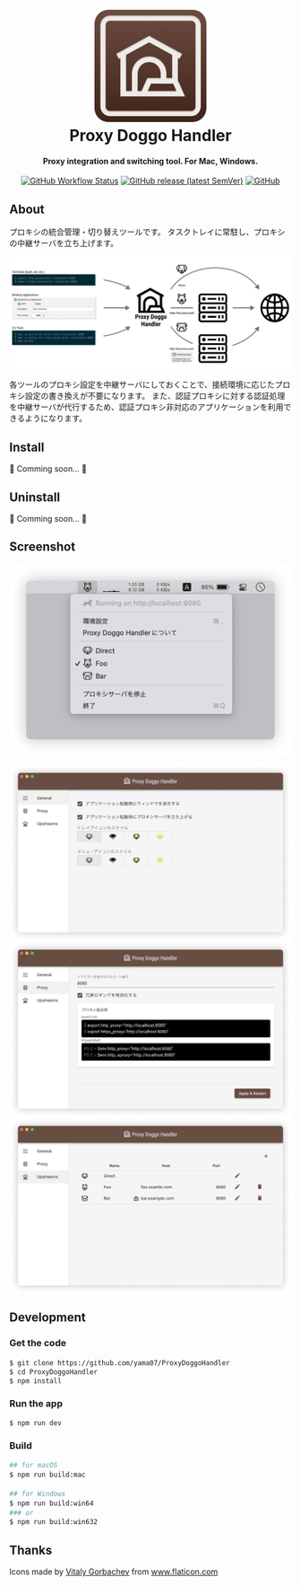 <h1 align="center">
  <br>
  <a href="https://github.com/yama07/ProxyDoggoHandler">
    <img src="resources/icon.png" alt="ProxyDoggoHandler" width="200">
  </a>
  <br>
  Proxy Doggo Handler
  <br>
</h1>

<h4 align="center">Proxy integration and switching tool. For Mac, Windows.</h4>

<p align="center">
  <a href="https://github.com/yama07/ProxyDoggoHandler"><img src="https://img.shields.io/github/workflow/status/yama07/ProxyDoggoHandler/Build%20and%20release" alt="GitHub Workflow Status"></a>
  <a href="https://github.com/yama07/ProxyDoggoHandler/releases"><img src="https://img.shields.io/github/v/release/yama07/ProxyDoggoHandler" alt="GitHub release (latest SemVer)"></a>
  <a href="https://github.com/yama07/ProxyDoggoHandler/blob/master/LICENSE"><img src="https://img.shields.io/github/license/yama07/ProxyDoggoHandler" alt="GitHub"></a>
</p>

## About

プロキシの統合管理・切り替えツールです。
タスクトレイに常駐し、プロキシの中継サーバを立ち上げます。

<p align="center">
  <img src="img/about-app.png" alt="about" align="center">
</p>

各ツールのプロキシ設定を中継サーバにしておくことで、接続環境に応じたプロキシ設定の書き換えが不要になります。
また、認証プロキシに対する認証処理を中継サーバが代行するため、認証プロキシ非対応のアプリケーションを利用できるようになります。

## Install

🐶 Comming soon... 🐶

## Uninstall

🐶 Comming soon... 🐶

## Screenshot

<p align="center">
  <img src="img/screenshot-mac-tray.png" alt="screenshot" align="center">
</p>

<p align="center">
  <img src="img/screenshot-mac-general-preference.png" alt="screenshot" width="512" align="center">
  <img src="img/screenshot-mac-proxy-preference.png" alt="screenshot" width="512" align="center">
  <img src="img/screenshot-mac-upstreams-preference.png" alt="screenshot" width="512" align="center">
</p>

## Development

### Get the code

```
$ git clone https://github.com/yama07/ProxyDoggoHandler
$ cd ProxyDoggoHandler
$ npm install
```

### Run the app

```
$ npm run dev
```

### Build

```sh
## for macOS
$ npm run build:mac

## for Windows
$ npm run build:win64
### or
$ npm run build:win632
```

## Thanks

<div>Icons made by <a href="https://www.flaticon.com/authors/vitaly-gorbachev" title="Vitaly Gorbachev">Vitaly Gorbachev</a> from <a href="https://www.flaticon.com/" title="Flaticon">www.flaticon.com</a></div>
